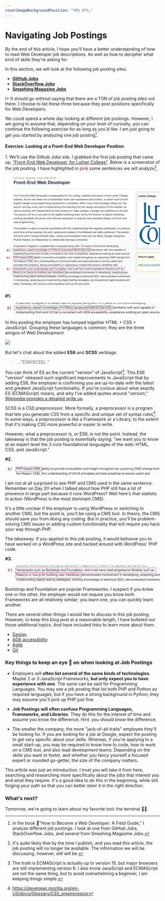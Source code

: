 ```yaml
---
coverImageBackgroundPosition: "50% 87%;"
---
```


# Navigating Job Postings

By the end of this article, I hope you'll have a better understanding of how to read Web Developer job descriptions.  As well as how to decipher what kind of skills they're asking for.

In this section, we will look at the following job posting sites.

- [**GitHub Jobs**](https://jobs.github.com/)
- [**StackOverflow Jobs**](https://stackoverflow.com/jobs)
- [**Smashing Magazine Jobs**](https://www.smashingmagazine.com/jobs/)

I> It should go without saying that there are a TON of job posting sites out there. I choose to list these three because they post positions specifically for Web Developers.

We could spend a whole day looking at different job postings.  However, I am going to assume that, depending on your level of curiosity, you can continue the following exercise for as long as you'd like. I am just going to get you started by analyzing one job posting[^book].

#### Exercise: Looking at a Front-End Web Developer Position

1\. We'll use the Github Jobs site.  I grabbed the first job posting that came up, ["Front-End Web Developer, for Luther College"](https://jobs.github.com/positions/2c3fb9c8-a5e4-4352-885a-8dab924e9c00).  Below is a screenshot of the job posting.  I have highlighted in <span style="color:#960064">pink</span> some sentences we will analyze[^expired].

![](public/assets/github-jp.png)

**#1.** 

![](public/assets/one.png)

In this posting the employer has lumped together HTML + CSS + JavaScript.  Grouping these languages is common; they are the three amigos of Web Development.  

![](public/assets/three-amigos.gif)

But let's chat about the added **ES6** and **SCSS** verbiage.

>..."ES6/SCSS/.."

You can think of ES as the current "version" of JavaScript[^version].  This ES6 "version" released such significant improvements to JavaScript that by adding ES6, the employer is confirming you are up-to-date with the latest and greatest JavaScript functionality. If you're curious about what exactly ES (ECMAScript) means, and why I've added quotes around "version," [Wikipedia provides a detailed write up](https://en.wikipedia.org/wiki/ECMAScript).

SCSS is a CSS preprocessor. More formally, a preprocessor is a program that lets you generate CSS from a specific and unique set of syntax rules[^preprocessor].  In some ways, a preprocessor is like a Framework or a Library, to the extent that it's making CSS more powerful or easier to write.

However, what a preprocessor is, or ES6, is not the point. Instead, the takeaway is that the job posting is essentially saying: "we want you to know at an expert level the 3 core foundational languages of the web: HTML, CSS, and JavaScript."

**#2.** 

![](public/assets/two.png)

I am not at all surprised to see PHP and CMS used in the same sentence.  Remember on Day 20 when I talked about how PHP still has a lot of presence in large part because it runs WordPress?  Well here's that statistic in action (WordPress is the most dominant CMS).

It's a little unclear if the employer is using WordPress or switching to another CMS, but the point is, you'll be using a CMS tool.  In theory, the CMS should save you from doing any coding.  But in practice, you'll be problem-solving CMS issues or adding custom functionality that will require you hack your way through PHP.

The takeaway: If you applied to this job posting, it would behoove you to have worked on a WordPress site and hacked around with WordPress' PHP code.

**#3.**

![](public/assets/three.png)

Bootstrap and Foundation are popular Frameworks.  I suspect if you knew one or the other, the employer would not require you know both. Frameworks are all relatively similar; you learn one, you can quickly learn another.

There are several other things I would like to discuss in this job posting.  However, to keep this blog post at a reasonable length, I have bulleted out those additional topics.  And have included links to learn more about them.

* [Design](https://www.smashingmagazine.com/2018/01/comprehensive-guide-product-design/)
* [ADA accessibility](https://www.searchenginejournal.com/ada-compliant-website/200106/)
* [Agile](https://www.youtube.com/watch?v=Z9QbYZh1YXY)
* [Git](https://git-scm.com/book/en/v1/Getting-Started-Git-Basics)

### Key things to keep an eye 👀 on when looking at Job Postings

* Employers will **often list several of the same kinds of technologies**.  Maybe 2 or 3 JavaScript Frameworks, **but only expect you to have experience with one**.  The same can be said for Programming Languages.  You may see a job posting that list both PHP and Python as required languages, but if you have a strong background in Python, they may assume you'll pick up PHP just fine.

* **Job Postings will often confuse Programming Languages, Frameworks, and Libraries**.  They do this for the interest of time and assume you know the difference.  Hint: you should _know_ the difference.

* The smaller the company, the more "jack-of-all-traits" employee they'll be looking for.  If you are looking for a job at Google, expect the posting to get very specific about your skills.  Whereas, if you're applying to a small start-up, you may be required to know how to code, how to work on a CMS tool, and also lead development teams.  Depending on the skills you want to foster, and whether you fancy yourself a focused expert or rounded go-getter, the size of the company matters.

This article was just an introduction.  I trust you will take it from here, searching and researching more specifically about the jobs that interest you and what they require.  It's a good idea to do this in the beginning, while still forging your path so that you can better steer it in the right direction.

### What's next?

Tomorrow, we're going to learn about my favorite tool: the terminal 🙌🏼.

[^preprocessor]: https://developer.mozilla.org/en-US/docs/Glossary/CSS_preprocessor
[^wp]:WordPress is a CMS - Content Management System
[^version]: The truth is ECMAScript is actually up to version 10, but major browsers are still implementing version 6.  I also know JavaScript and ECMAScript are not the same thing, but to avoid overwhelming a beginner, I am keeping things simple.
[^book]: In the book 📗"How to Become a Web Developer: A Field Guide," I analyze different job postings.  I look at one from GitHub Jobs, StackOverflow Jobs, and several from Smashing Magazine Jobs.
[^expired]: It's quite likely that by the time I publish, and you read this article, the job posting will no longer be available. The information we will be discussing, however, still will be.